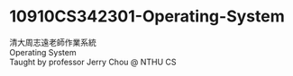 # 10910CS342301-Operating-System</br>
清大周志遠老師作業系統</br>
Operating System </br>
Taught by professor Jerry Chou @ NTHU CS
